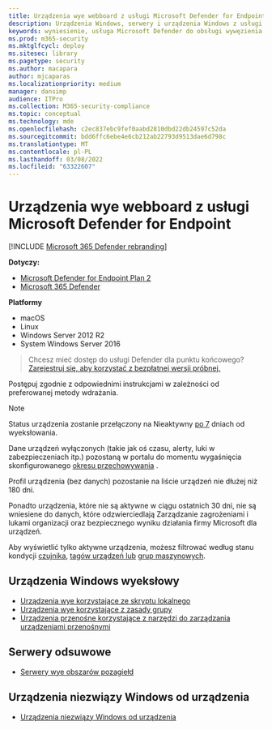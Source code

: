 ```yaml
---
title: Urządzenia wye webboard z usługi Microsoft Defender for Endpoint
description: Urządzenia Windows, serwery i urządzenia Windows z usługi Microsoft Defender for Endpoint
keywords: wyniesienie, usługa Microsoft Defender do obsługi wywęzienia i wye dołączania do punktu końcowego
ms.prod: m365-security
ms.mktglfcycl: deploy
ms.sitesec: library
ms.pagetype: security
ms.author: macapara
author: mjcaparas
ms.localizationpriority: medium
manager: dansimp
audience: ITPro
ms.collection: M365-security-compliance
ms.topic: conceptual
ms.technology: mde
ms.openlocfilehash: c2ec837ebc9fef0aabd2810dbd22db24597c52da
ms.sourcegitcommit: bdd6ffc6ebe4e6cb212ab22793d9513dae6d798c
ms.translationtype: MT
ms.contentlocale: pl-PL
ms.lasthandoff: 03/08/2022
ms.locfileid: "63322607"
---
```

# <a name="offboard-devices-from-the-microsoft-defender-for-endpoint-service"></a>Urządzenia wye webboard z usługi Microsoft Defender for Endpoint

[!INCLUDE [Microsoft 365 Defender rebranding](../../includes/microsoft-defender.md)]


**Dotyczy:**
- [Microsoft Defender for Endpoint Plan 2](https://go.microsoft.com/fwlink/p/?linkid=2154037)
- [Microsoft 365 Defender](https://go.microsoft.com/fwlink/?linkid=2118804)

**Platformy**
- macOS
- Linux
- Windows Server 2012 R2
- System Windows Server 2016

> Chcesz mieć dostęp do usługi Defender dla punktu końcowego? [Zarejestruj się, aby korzystać z bezpłatnej wersji próbnej.](https://signup.microsoft.com/create-account/signup?products=7f379fee-c4f9-4278-b0a1-e4c8c2fcdf7e&ru=https://aka.ms/MDEp2OpenTrial?ocid=docs-wdatp-offboarddevices-abovefoldlink)

Postępuj zgodnie z odpowiednimi instrukcjami w zależności od preferowanej metody wdrażania.

> [!NOTE]
> Status urządzenia zostanie przełączony na Nieaktywny [po 7](fix-unhealthy-sensors.md#inactive-devices) dniach od wyeksłowania.
>
> Dane urządzeń wyłączonych (takie jak oś czasu, alerty, luki w zabezpieczeniach itp.) pozostaną w portalu do momentu wygaśnięcia skonfigurowanego [okresu przechowywania](data-storage-privacy.md#how-long-will-microsoft-store-my-data-what-is-microsofts-data-retention-policy) .
>
> Profil urządzenia (bez danych) pozostanie na liście urządzeń nie dłużej niż [](machines-view-overview.md) 180 dni.
>
> Ponadto urządzenia, które nie są aktywne w ciągu ostatnich 30 dni, nie są wniesiene do danych, które odzwierciedlają Zarządzanie zagrożeniami i lukami organizacji oraz bezpiecznego wyniku działania firmy [](tvm-exposure-score.md) Microsoft dla urządzeń.
>
> Aby wyświetlić tylko aktywne urządzenia, możesz filtrować według stanu kondycji [czujnika](machines-view-overview.md#use-filters-to-customize-the-device-inventory-views), [tagów urządzeń lub](machine-tags.md) [grup maszynowych](machine-groups.md).

## <a name="offboard-windows-devices"></a>Urządzenia Windows wyeksłowy

- [Urządzenia wye korzystające ze skryptu lokalnego](configure-endpoints-script.md#offboard-devices-using-a-local-script)
- [Urządzenia wye korzystające z zasady grupy](configure-endpoints-gp.md#offboard-devices-using-group-policy)
- [Urządzenia przenośne korzystające z narzędzi do zarządzania urządzeniami przenośnymi](configure-endpoints-mdm.md#offboard-and-monitor-devices-using-mobile-device-management-tools)

## <a name="offboard-servers"></a>Serwery odsuwowe

- [Serwery wye obszarów pozagiełd](configure-server-endpoints.md#offboard-windows-servers)

## <a name="offboard-non-windows-devices"></a>Urządzenia niezwiązy Windows od urządzenia

- [Urządzenia niezwiązy Windows od urządzenia](configure-endpoints-non-windows.md#offboard-non-windows-devices)
